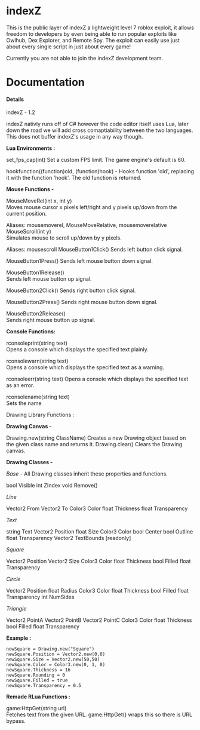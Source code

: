 # indexZ

This is the public layer of indexZ a lightweight level 7 roblox exploit, it allows freedom to developers by even being able to run popular exploits like 
Owlhub, Dex Explorer, and Remote Spy. The exploit can easily use just about every single script in just about every game!

Currently you are not able to join the indexZ development team.

# Documentation
#### Details
indexZ - 1.2

indexZ nativly runs off of C# however the code editor itself uses Lua, later down the road we will add cross comaptiability 
between the two languages. This does not buffer indexZ's usage in any way though.

**Lua Environments :**

set_fps_cap(int)
Set a custom FPS limit. The game engine's default is 60.

hookfunction((function)old, (function)hook) -
Hooks function 'old', replacing it with the function 'hook'. The old function is returned.

**Mouse Functions -**

MouseMoveRel(int x, int y)	
Moves mouse cursor x pixels left/right and y pixels up/down from the current position.

Aliases: mousemoverel, MouseMoveRelative, mousemoverelative
MouseScroll(int y)	
Simulates mouse to scroll up/down by y pixels.

Aliases: mousescroll
MouseButton1Click()	
Sends left button click signal.

MouseButton1Press()	
Sends left mouse button down signal.

MouseButton1Release()	
Sends left mouse button up signal.

MouseButton2Click()	
Sends right button click signal.

MouseButton2Press()	
Sends right mouse button down signal.

MouseButton2Release()	
Sends right mouse button up signal.

**Console Functions:**

rconsoleprint(string text)	
Opens a console which displays the specified text plainly.

rconsolewarn(string text)	
Opens a console which displays the specified text as a warning.

rconsoleerr(string text)
Opens a console which displays the specified text as an error.

rconsolename(string text)	
Sets the name

Drawing Library Functions :

**Drawing Canvas -**

Drawing.new(string ClassName)	Creates a new Drawing object based on the given class name and returns it.
Drawing.clear()	Clears the Drawing canvas.

**Drawing Classes -**

*Base* - All Drawing classes inherit these properties and functions.

bool Visible
int ZIndex
void Remove()

*Line*

Vector2 From
Vector2 To
Color3 Color
float Thickness
float Transparency

*Text*

string Text
Vector2 Position
float Size
Color3 Color
bool Center
bool Outline
float Transparency
Vector2 TextBounds [readonly]

*Square*

Vector2 Position
Vector2 Size
Color3 Color
float Thickness
bool Filled
float Transparency

*Circle*

Vector2 Position
float Radius
Color3 Color
float Thickness
bool Filled
float Transparency
int NumSides

*Triangle*

Vector2 PointA
Vector2 PointB
Vector2 PointC
Color3 Color
float Thickness
bool Filled
float Transparency

**Example :**

    newSquare = Drawing.new("Square")
    newSquare.Position = Vector2.new(0,0)
    newSquare.Size = Vector2.new(50,50)
    newSquare.Color = Color3.new(0, 1, 0)
    newSquare.Thickness = 16
    newSquare.Rounding = 0
    newSquare.Filled = true
    newSquare.Transparency = 0.5

**Remade RLua Functions :**

game:HttpGet(string url)	
Fetches text from the given URL. game:HttpGet() wraps this so there is URL bypass.
